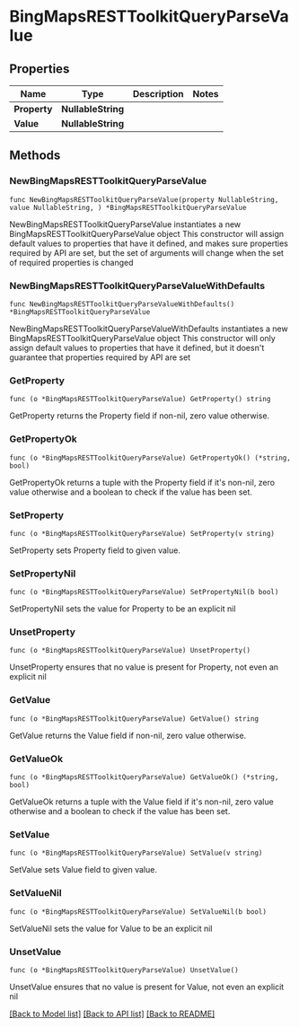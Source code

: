 # BingMapsRESTToolkitQueryParseValue

## Properties

Name | Type | Description | Notes
------------ | ------------- | ------------- | -------------
**Property** | **NullableString** |  | 
**Value** | **NullableString** |  | 

## Methods

### NewBingMapsRESTToolkitQueryParseValue

`func NewBingMapsRESTToolkitQueryParseValue(property NullableString, value NullableString, ) *BingMapsRESTToolkitQueryParseValue`

NewBingMapsRESTToolkitQueryParseValue instantiates a new BingMapsRESTToolkitQueryParseValue object
This constructor will assign default values to properties that have it defined,
and makes sure properties required by API are set, but the set of arguments
will change when the set of required properties is changed

### NewBingMapsRESTToolkitQueryParseValueWithDefaults

`func NewBingMapsRESTToolkitQueryParseValueWithDefaults() *BingMapsRESTToolkitQueryParseValue`

NewBingMapsRESTToolkitQueryParseValueWithDefaults instantiates a new BingMapsRESTToolkitQueryParseValue object
This constructor will only assign default values to properties that have it defined,
but it doesn't guarantee that properties required by API are set

### GetProperty

`func (o *BingMapsRESTToolkitQueryParseValue) GetProperty() string`

GetProperty returns the Property field if non-nil, zero value otherwise.

### GetPropertyOk

`func (o *BingMapsRESTToolkitQueryParseValue) GetPropertyOk() (*string, bool)`

GetPropertyOk returns a tuple with the Property field if it's non-nil, zero value otherwise
and a boolean to check if the value has been set.

### SetProperty

`func (o *BingMapsRESTToolkitQueryParseValue) SetProperty(v string)`

SetProperty sets Property field to given value.


### SetPropertyNil

`func (o *BingMapsRESTToolkitQueryParseValue) SetPropertyNil(b bool)`

 SetPropertyNil sets the value for Property to be an explicit nil

### UnsetProperty
`func (o *BingMapsRESTToolkitQueryParseValue) UnsetProperty()`

UnsetProperty ensures that no value is present for Property, not even an explicit nil
### GetValue

`func (o *BingMapsRESTToolkitQueryParseValue) GetValue() string`

GetValue returns the Value field if non-nil, zero value otherwise.

### GetValueOk

`func (o *BingMapsRESTToolkitQueryParseValue) GetValueOk() (*string, bool)`

GetValueOk returns a tuple with the Value field if it's non-nil, zero value otherwise
and a boolean to check if the value has been set.

### SetValue

`func (o *BingMapsRESTToolkitQueryParseValue) SetValue(v string)`

SetValue sets Value field to given value.


### SetValueNil

`func (o *BingMapsRESTToolkitQueryParseValue) SetValueNil(b bool)`

 SetValueNil sets the value for Value to be an explicit nil

### UnsetValue
`func (o *BingMapsRESTToolkitQueryParseValue) UnsetValue()`

UnsetValue ensures that no value is present for Value, not even an explicit nil

[[Back to Model list]](../README.md#documentation-for-models) [[Back to API list]](../README.md#documentation-for-api-endpoints) [[Back to README]](../README.md)


